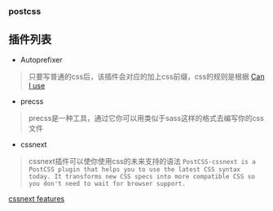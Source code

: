 ### postcss


## 插件列表

* Autoprefixer

> 只要写普通的css后，该插件会对应的加上css前缀，css的规则是根据 [Can I use](http://caniuse.com/#)

* precss

> precss是一种工具，通过它你可以用类似于sass这样的格式去编写你的css文件

* cssnext

> cssnext插件可以使你使用css的未来支持的语法 `PostCSS-cssnext is a PostCSS plugin that helps you to use the latest CSS syntax today. It transforms new CSS specs into more compatible CSS so you don't need to wait for browser support.`

[cssnext features](http://cssnext.io/features/)
